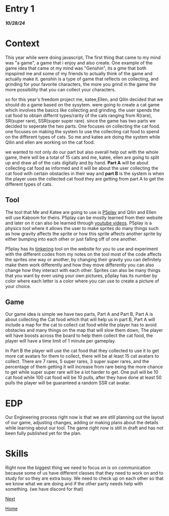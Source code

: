 # Entry 1
##### 10/28/24

# Context 
This year while were doing javascript, The first thing that came to my mind was "a game", a game that i enjoy and also create. One example of the game idea that came ot my mind was "Genshin", its a gme that both inpspired me and some of my friends to actually think of the game and actually make it. genshin is a type of game that reflects on collecting, and grinding for your favorite characters, the more you grind in the game the more possibility that you can collect your characters.

so for this year's freedom project me, katee,Ellen, and Qilin decided that we should do a game based on the sysytem. were going to create a cat game which involves the basics like collecting and grinding. the user spends the cat food to obtain differnt types/rarity of the cats ranging from R(rare), SR(super rare), SSR(super super rare). since the game has two parts we decided to seperate the two parts. One focuses on collecting the cat food. one focuses on making the system to use the collecting cat food to spend on the different types of cats. So me and katee are doing the system while Qilin and ellen are working on the cat food.

we wanted to not only do our part but also overall help out with the whole game, there will be a total of 15 cats and me, katee, ellen are going to split up and draw all of the cats digitally and by hand. **Part A** will be about collecting cat food as informed and it will be about the user collecting the cat food with certain obstacles in their way and **part B** is the system is when the player uses the collected cat food they are getting from part A to get the different types of cats.

## Tool

The tool that Me and Katee are going to use is [P5play](https://p5play.org/learn/sprite.html) and Qilin and Ellen will use Kaboom for theirs. P5play can be mostly learned from their website and later on it can also be learned through [youtube videos](https://www.youtube.com/watch?v=XsTXsHxgWJc). P5play is a physics tool where it allows the user to make sprites do many things such as how gravity affects the sprite or how this sprite affects another sprite by either bumping into each other or just falling off of one another. 

P5play has its [tinkering](https://editor.p5js.org/) tool on the website for you to use and experiment with the different codes from my notes on the tool most of the code affects the sprites one way or another, by changing their gravity you can definitely make them work differently and how they move differently you can also change how they interact with each other. Sprites can also be many things that you want by even using your own pictures, p5play has its number by color where each letter is a color where you can use to create a picture of your choice.

## Game

Our game idea is simple we have two parts, Part A and Part B, Part A is about collecting the Cat food which that will help us in part B, Part A will include a map for the cat to collect cat food while the player has to avoid obstacles and many things on the map that will slow them down, The player will have boosts across the board to help them collect the cat food, the player will have a time limit of 1 minute per gameplay.

In Part B the player will use the cat food that they collected to use it to get more cat avatars for them to collect, there will be at least 15 cat avatars to collect. There are 7 rares, 5 super rares, 3 super super rares, and the percentage of them getting it will increase from rare being the more chance to get while super super rare will be a lot harder to get. One pull will be 10 cat food while 100 cat food will be 10 pulls, after they have done at least 50 pulls the player will be guaranteed a random SSR cat avatar.

# EDP

Our Engineering process right now is that we are still planning out the layout of our game, adjusting changes, adding or making plans about the details while learning about our tool. The game right now is still in draft and has not been fully published yet for the plan.

# Skills

Right now the biggest thing we need to focus on is on communication because some of us have different classes that they need to work on and to study for so they are extra busy. We need to check up on each other so that we know what we are doing and if the other party needs help with something. (we have discord for that)


[Next](entry02.md)

[Home](../README.md)

